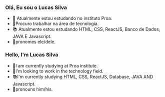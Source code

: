 ### Olá, Eu sou o Lucas Silva


- 🔭 Atualmente estou estudando no instituto Proa.
- 🎯Procuro trabalhar na área de tecnologia.
- 📚 Atualmente estou estudando HTML, CSS, ReactJS, Banco de Dados, JAVA E Javascript. 
- 🔀pronomes ele/dele. 

### Hello, I'm Lucas Silva

- 🔭I am currently studying at Proa institute.
- 🎯I'm looking to work in the technology field.
- 📚I'm currently studying HTML, CSS, ReactJS, Database, JAVA AND Javascript.
- 🔀pronouns him/his.



 

